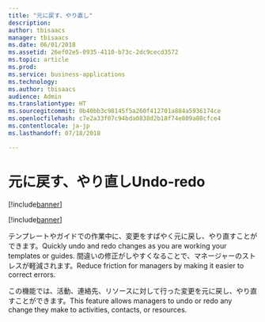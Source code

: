 ```yaml
---
title: "元に戻す、やり直し"
description: 
author: tbisaacs
manager: tbisaacs
ms.date: 06/01/2018
ms.assetid: 26ef02e5-0935-4110-b73c-2dc9cecd3572
ms.topic: article
ms.prod: 
ms.service: business-applications
ms.technology: 
ms.author: tbisaacs
audience: Admin
ms.translationtype: HT
ms.sourcegitcommit: 0b40bb3c98145f5a260f412701a884a5936174ce
ms.openlocfilehash: c7e2a33f07c94bda0838d2b18f74e809a80cfce4
ms.contentlocale: ja-jp
ms.lasthandoff: 07/18/2018

---
```

#  <a name="undo-redo"></a><span data-ttu-id="f0ab4-102">元に戻す、やり直し</span><span class="sxs-lookup"><span data-stu-id="f0ab4-102">Undo-redo</span></span>

[!include[banner](../../../includes/banner.md)]

[!include[banner](../../../includes/public-preview.md)]


<span data-ttu-id="f0ab4-103">テンプレートやガイドでの作業中に、変更をすばやく元に戻し、やり直すことができます。</span><span class="sxs-lookup"><span data-stu-id="f0ab4-103">Quickly undo and redo changes as you are working your templates or guides.</span></span> <span data-ttu-id="f0ab4-104">間違いの修正がしやすくなることで、マネージャーのストレスが軽減されます。</span><span class="sxs-lookup"><span data-stu-id="f0ab4-104">Reduce friction for managers by making it easier to correct errors.</span></span>

<span data-ttu-id="f0ab4-105">この機能では、活動、連絡先、リソースに対して行った変更を元に戻し、やり直すことができます。</span><span class="sxs-lookup"><span data-stu-id="f0ab4-105">This feature allows managers to undo or redo any change they make to activities, contacts, or resources.</span></span>

<!--
# Who uses this feature  
Managers
# License required
Talent license 
# Development status
In development
# Target timeframe
* Public Preview: June
* GA: July
-->

